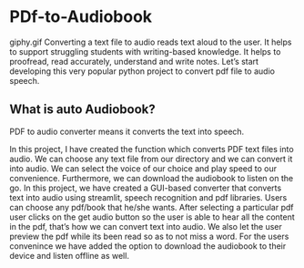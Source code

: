 # PDf-to-Audiobook
giphy.gif
Converting a text file to audio reads text aloud to the user. It helps to support struggling students with writing-based knowledge. It helps to proofread, read accurately, understand and write notes. Let’s start developing this very popular python project to convert pdf file to audio speech.

## What is auto Audiobook?
PDF to audio converter means it converts the text into speech.

In this project, I have created the function which converts PDF text files into audio. We can choose any text file from our directory and we can convert it into audio. We can select the voice of our choice and play speed to our convenience. Furthermore, we can download the audiobook to listen on the go.
In this project, we have created a GUI-based converter that converts text into audio using streamlit, speech recognition and pdf libraries. Users can choose any pdf/book that he/she wants. After selecting a particular pdf user clicks on the get audio button so the user is able to hear all the content in the pdf, that’s how we can convert text into audio.
We also let the user preview the pdf while its been read so as to not miss a word. For the users convenince we have added the option to download the audiobook to their device and listen offline as well.
